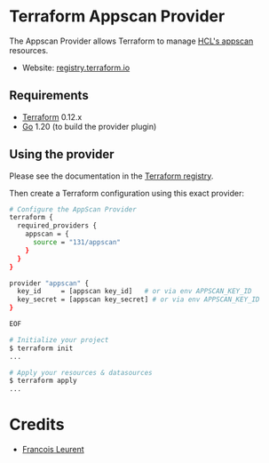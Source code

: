 Terraform Appscan Provider
==================

The Appscan Provider allows Terraform to manage [HCL's appscan](https://www.hcl-software.com/appscan) resources.

- Website: [registry.terraform.io](https://registry.terraform.io/providers/131/appscan/latest/docs)

Requirements
------------

- [Terraform](https://www.terraform.io/downloads.html) 0.12.x
- [Go](https://golang.org/doc/install) 1.20 (to build the provider plugin)


Using the provider
----------------------

Please see the documentation in the [Terraform registry](https://registry.terraform.io/providers/131/appscan/latest/docs).

Then create a Terraform configuration using this exact provider:

```sh
# Configure the AppScan Provider
terraform {
  required_providers {
    appscan = {
      source = "131/appscan"
    }
  }
}

provider "appscan" {
  key_id     = [appscan key_id]   # or via env APPSCAN_KEY_ID
  key_secret = [appscan key_secret] # or via env APPSCAN_KEY_ID
}

EOF

# Initialize your project
$ terraform init
...

# Apply your resources & datasources
$ terraform apply
...
```



# Credits
* [Francois Leurent](https://github.com/131)